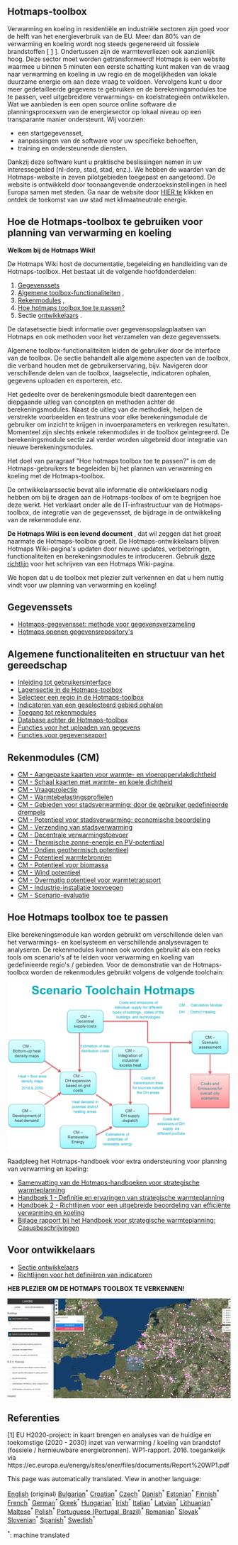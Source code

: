 <h2> Hotmaps-toolbox </h2><p> Verwarming en koeling in residentiële en industriële sectoren zijn goed voor de helft van het energieverbruik van de EU. Meer dan 80% van de verwarming en koeling wordt nog steeds gegenereerd uit fossiele brandstoffen [ <a href="#References">1</a> ]. Ondertussen zijn de warmteverliezen ook aanzienlijk hoog. Deze sector moet worden getransformeerd! Hotmaps is een website waarmee u binnen 5 minuten een eerste schatting kunt maken van de vraag naar verwarming en koeling in uw regio en de mogelijkheden van lokale duurzame energie om aan deze vraag te voldoen. Vervolgens kunt u door meer gedetailleerde gegevens te gebruiken en de berekeningsmodules toe te passen, veel uitgebreidere verwarmings- en koelstrategieën ontwikkelen. Wat we aanbieden is een open source online software die planningsprocessen van de energiesector op lokaal niveau op een transparante manier ondersteunt. Wij voorzien: </p><ul><li> een startgegevensset, </li><li> aanpassingen van de software voor uw specifieke behoeften, </li><li> training en ondersteunende diensten. </li></ul><p> Dankzij deze software kunt u praktische beslissingen nemen in uw interessegebied (nl-dorp, stad, stad, enz.). We hebben de waarden van de Hotmaps-website in zeven pilotgebieden toegepast en aangetoond. De website is ontwikkeld door toonaangevende onderzoeksinstellingen in heel Europa samen met steden. Ga naar de website door <a href="https://www.hotmaps.hevs.ch/map">HIER te</a> klikken en ontdek de toekomst van uw stad met klimaatneutrale energie. </p><h2> Hoe de Hotmaps-toolbox te gebruiken voor planning van verwarming en koeling </h2><p> <strong>Welkom bij de Hotmaps Wiki!</strong> </p><p> De Hotmaps Wiki host de documentatie, begeleiding en handleiding van de Hotmaps-toolbox. Het bestaat uit de volgende hoofdonderdelen: </p><ol><li> <a href="#Data-sets">Gegevenssets</a> </li><li> <a href="#General-tool-functionalities-and-structure">Algemene toolbox-functionaliteiten</a> , </li><li> <a href="#Calculation-modules-cm">Rekenmodules</a> , </li><li> <a href="#How-to-apply-Hotmaps-toolbox">Hoe hotmaps toolbox toe te passen?</a> </li><li> Sectie <a href="#For-developers">ontwikkelaars</a> . </li></ol><p> De datasetsectie biedt informatie over gegevensopslagplaatsen van Hotmaps en ook methoden voor het verzamelen van deze gegevenssets. </p><p> Algemene toolbox-functionaliteiten leiden de gebruiker door de interface van de toolbox. De sectie behandelt alle algemene aspecten van de toolbox, die verband houden met de gebruikerservaring, bijv. Navigeren door verschillende delen van de toolbox, laagselectie, indicatoren ophalen, gegevens uploaden en exporteren, etc. </p><p> Het gedeelte over de berekeningsmodule biedt daarentegen een diepgaande uitleg van concepten en methoden achter de berekeningsmodules. Naast de uitleg van de methodiek, helpen de verstrekte voorbeelden en testruns voor elke berekeningsmodule de gebruiker om inzicht te krijgen in invoerparameters en verkregen resultaten. Momenteel zijn slechts enkele rekenmodules in de toolbox geïntegreerd. De berekeningsmodule sectie zal verder worden uitgebreid door integratie van nieuwe berekeningsmodules. </p><p> Het doel van paragraaf &quot;Hoe hotmaps toolbox toe te passen?&quot; is om de Hotmaps-gebruikers te begeleiden bij het plannen van verwarming en koeling met de Hotmaps-toolbox. </p><p> De ontwikkelaarssectie bevat alle informatie die ontwikkelaars nodig hebben om bij te dragen aan de Hotmaps-toolbox of om te begrijpen hoe deze werkt. Het verklaart onder alle de IT-infrastructuur van de Hotmaps-toolbox, de integratie van de gegevensset, de bijdrage in de ontwikkeling van de rekenmodule enz. </p><p> <strong>De Hotmaps Wiki is een levend document</strong> , dat wil zeggen dat het groeit naarmate de Hotmaps-toolbox groeit. De Hotmaps-ontwikkelaars blijven Hotmaps Wiki-pagina&#39;s updaten door nieuwe updates, verbeteringen, functionaliteiten en berekeningsmodules te introduceren. Gebruik <a href="https://github.com/HotMaps/hotmaps_wiki/wiki/Guidelines-for-writing-a-Hotmaps-Wiki-page">deze richtlijn</a> voor het schrijven van een Hotmaps Wiki-pagina. </p><p> We hopen dat u de toolbox met plezier zult verkennen en dat u hem nuttig vindt voor uw planning van verwarming en koeling! </p><h2> Gegevenssets </h2><ul><li> <a href="Hotmaps-data-set-method-of-data-collection">Hotmaps-gegevensset: methode voor gegevensverzameling</a> </li><li> <a href="Hotmaps-open-data-repositories">Hotmaps openen gegevensrepository&#39;s</a> </li></ul><h2> Algemene functionaliteiten en structuur van het gereedschap </h2><ul><li> <a href="Introduction-to-user-interface">Inleiding tot gebruikersinterface</a> </li><li> <a href="Layers-section-in-the-Hotmaps-toolbox">Lagensectie in de Hotmaps-toolbox</a> </li><li> <a href="Select-a-region-in-the-Hotmaps-toolbox">Selecteer een regio in de Hotmaps-toolbox</a> </li><li> <a href="Retrieve-indicators-of-a-selected-area">Indicatoren van een geselecteerd gebied ophalen</a> </li><li> <a href="Access-to-calculation-modules">Toegang tot rekenmodules</a> </li><li> <a href="Database-behind-the-Hotmaps-toolbox">Database achter de Hotmaps-toolbox</a> </li><li> <a href="Data-upload-functionalities">Functies voor het uploaden van gegevens</a> </li><li> <a href="Data-export-functionalities">Functies voor gegevensexport</a> </li></ul><h2> Rekenmodules (CM) </h2><ul><li> <a href="CM-Customized-heat-and-floor-area-density-maps">CM - Aangepaste kaarten voor warmte- en vloeroppervlakdichtheid</a> </li><li> <a href="CM-Scale-heat-and-cool-density-maps">CM - Schaal kaarten met warmte- en koele dichtheid</a> </li><li> <a href="CM-Demand-projection">CM - Vraagprojectie</a> </li><li> <a href="CM-Heat-load-profiles">CM - Warmtebelastingsprofielen</a> </li><li> <a href="CM-District-heating-potential-areas-user-defined-thresholds">CM - Gebieden voor stadsverwarming: door de gebruiker gedefinieerde drempels</a> </li><li> <a href="CM-District-heating-potential-economic-assessment">CM - Potentieel voor stadsverwarming: economische beoordeling</a> </li><li> <a href="CM-District-heating-supply-dispatch">CM - Verzending van stadsverwarming</a> </li><li> <a href="CM-Decentral-heating-supply">CM - Decentrale verwarmingstoevoer</a> </li><li> <a href="CM-Solar-thermal-and-PV-potential">CM - Thermische zonne-energie en PV-potentiaal</a> </li><li> <a href="CM-Shallow-geothermal-potential">CM - Ondiep geothermisch potentieel</a> </li><li> <a href="CM-Heat-source-potential">CM - Potentieel warmtebronnen</a> </li><li> <a href="CM-Biomass-potential">CM - Potentieel voor biomassa</a> </li><li> <a href="CM-Wind-potential">CM - Wind potentieel</a> </li><li> <a href="CM-Excess-heat-transport-potential">CM - Overmatig potentieel voor warmtetransport</a> </li><li> <a href="CM-add-industry-plant">CM - Industrie-installatie toevoegen</a> </li><li> <a href="CM-Scenario-assessment">CM - Scenario-evaluatie</a> </li></ul><h2> Hoe Hotmaps toolbox toe te passen </h2><p> Elke berekeningsmodule kan worden gebruikt om verschillende delen van het verwarmings- en koelsysteem en verschillende analysevragen te analyseren. De rekenmodules kunnen ook worden gebruikt als een reeks tools om scenario&#39;s af te leiden voor verwarming en koeling van gedefinieerde regio&#39;s / gebieden. Voor de demonstratie van de Hotmaps-toolbox worden de rekenmodules gebruikt volgens de volgende toolchain: </p><p><img alt="" src="https://github.com/HotMaps/hotmaps_wiki/blob/master/Images/Hotmaps_toolchain_2019-05-09.png"/></p><p> Raadpleeg het Hotmaps-handboek voor extra ondersteuning voor planning van verwarming en koeling: </p><ul><li> <a href="https://www.hotmaps-project.eu/wp-content/uploads/2019/04/Summary-Hotmaps-Handbook.pdf">Samenvatting van de Hotmaps-handboeken voor strategische warmteplanning</a> </li><li> <a href="https://vbn.aau.dk/da/publications/definition-amp-experiences-of-strategic-heat-planning">Handboek 1 - Definitie en ervaringen van strategische warmteplanning</a> </li><li> <a href="https://vbn.aau.dk/da/publications/guidance-for-the-comprehensive-assessment-of-efficient-heating-an">Handboek 2 - Richtlijnen voor een uitgebreide beoordeling van efficiënte verwarming en koeling</a> </li><li> <a href="https://vbn.aau.dk/da/publications/appendix-report-to-the-hotmaps-handbook-for-strategic-heat-planni">Bijlage rapport bij het Handboek voor strategische warmteplanning: Casusbeschrijvingen</a> </li></ul><h2> Voor ontwikkelaars </h2><ul><li> <a href="Developers">Sectie ontwikkelaars</a> </li><li> <a href="Guidelines-for-defining-indicators">Richtlijnen voor het definiëren van indicatoren</a> </li></ul><p> <strong>HEB PLEZIER OM DE HOTMAPS TOOLBOX TE VERKENNEN!</strong> </p><p><img alt="" src="https://github.com/HotMaps/hotmaps_wiki/blob/master/Images/Hotmaps_test.JPG"/></p><h2> Referenties </h2><p> [1] EU H2020-project: in kaart brengen en analyses van de huidige en toekomstige (2020 - 2030) inzet van verwarming / koeling van brandstof (fossiele / hernieuwbare energiebronnen). WP1-rapport. 2016. toegankelijk via https://ec.europa.eu/energy/sites/ener/files/documents/Report%20WP1.pdf </p>

This page was automatically translated. View in another language:

[English](en-Home) (original) [Bulgarian](bg-Home)<sup>\*</sup> [Croatian](hr-Home)<sup>\*</sup> [Czech](cs-Home)<sup>\*</sup> [Danish](da-Home)<sup>\*</sup>  [Estonian](et-Home)<sup>\*</sup> [Finnish](fi-Home)<sup>\*</sup> [French](fr-Home)<sup>\*</sup> [German](de-Home)<sup>\*</sup> [Greek](el-Home)<sup>\*</sup> [Hungarian](hu-Home)<sup>\*</sup> [Irish](ga-Home)<sup>\*</sup> [Italian](it-Home)<sup>\*</sup> [Latvian](lv-Home)<sup>\*</sup> [Lithuanian](lt-Home)<sup>\*</sup> [Maltese](mt-Home)<sup>\*</sup> [Polish](pl-Home)<sup>\*</sup> [Portuguese (Portugal, Brazil)](pt-Home)<sup>\*</sup> [Romanian](ro-Home)<sup>\*</sup> [Slovak](sk-Home)<sup>\*</sup> [Slovenian](sl-Home)<sup>\*</sup> [Spanish](es-Home)<sup>\*</sup> [Swedish](sv-Home)<sup>\*</sup> 

<sup>\*</sup>: machine translated
